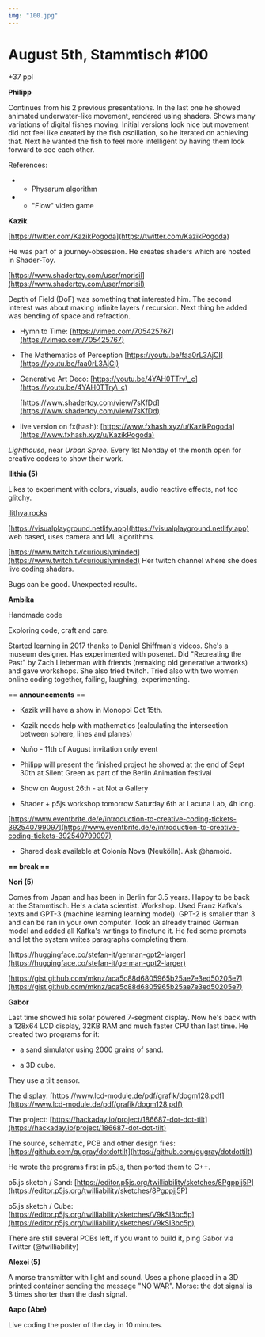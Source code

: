 ```yaml
---
img: "100.jpg"
---
```


# **August 5th, Stammtisch #100**


+37 ppl



**Philipp**

Continues from his 2 previous presentations. In the last one he showed animated underwater-like movement, rendered using shaders. Shows many variations of digital fishes moving. Initial versions look nice but movement did not feel like created by the fish oscillation, so he iterated on achieving that. Next he wanted the fish to feel more intelligent by having them look forward to see each other.



References: 

   * - Physarum algorithm
   * - "Flow" video game


**Kazik**

[https://twitter.com/KazikPogoda](https://twitter.com/KazikPogoda)

He was part of a journey-obsession. He creates shaders which are hosted in Shader-Toy.

[https://www.shadertoy.com/user/morisil](https://www.shadertoy.com/user/morisil)

Depth of Field (DoF) was something that interested him. The second interest was about making infinite layers / recursion. Next thing he added was bending of space and refraction.

- Hymn to Time: [https://vimeo.com/705425767](https://vimeo.com/705425767)

- The Mathematics of Perception [https://youtu.be/faa0rL3AjCI](https://youtu.be/faa0rL3AjCI)

- Generative Art Deco: [https://youtu.be/4YAH0TTry\_c](https://youtu.be/4YAH0TTry\_c)

  [https://www.shadertoy.com/view/7sKfDd](https://www.shadertoy.com/view/7sKfDd)

- live version on fx(hash): [https://www.fxhash.xyz/u/KazikPogoda](https://www.fxhash.xyz/u/KazikPogoda)

*Lighthouse*, near *Urban Spree*. Every 1st Monday of the month open for creative coders to show their work.



**Ilithia (5)**

Likes to experiment with colors, visuals, audio reactive effects, not too glitchy.

[ilithya.rocks](https://www.ilithya.rocks/)

[https://visualplayground.netlify.app](https://visualplayground.netlify.app) web based, uses camera and ML algorithms.

[https://www.twitch.tv/curiouslyminded](https://www.twitch.tv/curiouslyminded) Her twitch channel where she does live coding shaders.

Bugs can be good. Unexpected results.



**Ambika**

Handmade code

Exploring code, craft and care.

Started learning in 2017 thanks to Daniel Shiffman's videos. She's a museum designer. Has experimented with posenet. Did "Recreating the Past" by Zach Lieberman with friends (remaking old generative artworks) and gave workshops. She also tried twitch. Tried also with two women online coding together, failing, laughing, experimenting.



== **announcements** == 



- Kazik will have a show in Monopol Oct 15th. 

- Kazik needs help with mathematics (calculating the intersection between sphere, lines and planes)

- Nuño - 11th of August invitation only event 

- Philipp will present the finished project he showed at the end of Sept 30th at Silent Green as part of the Berlin Animation festival

- Show on August 26th - at Not a Gallery

- Shader + p5js workshop tomorrow Saturday 6th at Lacuna Lab, 4h long.

[https://www.eventbrite.de/e/introduction-to-creative-coding-tickets-392540799097](https://www.eventbrite.de/e/introduction-to-creative-coding-tickets-392540799097)

- Shared desk available at Colonia Nova (Neukölln). Ask @hamoid.



**== break ==**



**Nori (5)**

Comes from Japan and has been in Berlin for 3.5 years. Happy to be back at the Stammtisch. He's a data scientist. Workshop. Used Franz Kafka's texts and GPT-3 (machine learning learning model). GPT-2 is smaller than 3 and can be ran in your own computer. Took an already trained German model and added all Kafka's writings to finetune it. He fed some prompts and let the system writes paragraphs completing them.

[https://huggingface.co/stefan-it/german-gpt2-larger](https://huggingface.co/stefan-it/german-gpt2-larger)

[https://gist.github.com/mknz/aca5c88d6805965b25ae7e3ed50205e7](https://gist.github.com/mknz/aca5c88d6805965b25ae7e3ed50205e7)



**Gabor**

Last time showed his solar powered 7-segment display. Now he's back with a 128x64 LCD display, 32KB RAM and much faster CPU than last time. He created two programs for it: 

- a sand simulator using 2000 grains of sand.

- a 3D cube. 

They use a tilt sensor.

The display: [https://www.lcd-module.de/pdf/grafik/dogm128.pdf](https://www.lcd-module.de/pdf/grafik/dogm128.pdf)

The project: [https://hackaday.io/project/186687-dot-dot-tilt](https://hackaday.io/project/186687-dot-dot-tilt)

The source, schematic, PCB and other design files: [https://github.com/gugray/dotdottilt](https://github.com/gugray/dotdottilt)

He wrote the programs first in p5.js, then ported them to C++.

p5.js sketch / Sand: [https://editor.p5js.org/twilliability/sketches/8Pgppjj5P](https://editor.p5js.org/twilliability/sketches/8Pgppjj5P)

p5.js sketch / Cube: [https://editor.p5js.org/twilliability/sketches/V9kSI3bc5p](https://editor.p5js.org/twilliability/sketches/V9kSI3bc5p)

There are still several PCBs left, if you want to build it, ping Gabor via Twitter (@twilliability)



**Alexei (5)**

A morse transmitter with light and sound. Uses a phone placed in a 3D printed container sending the message "NO WAR". Morse: the dot signal is 3 times shorter than the dash signal.



**Aapo (Abe)**

Live coding the poster of the day in 10 minutes.


